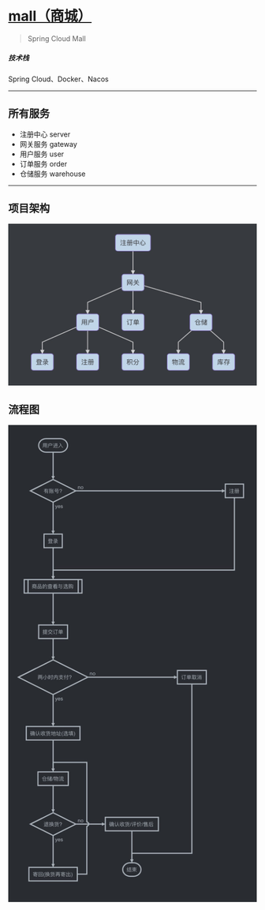 # [mall（商城）](https://amoswang0626.github.io/mall/)

> Spring Cloud Mall

##### 技术栈

Spring Cloud、Docker、Nacos

---
## 所有服务
- 注册中心 server
- 网关服务 gateway
- 用户服务 user
- 订单服务 order
- 仓储服务 warehouse

---
## 项目架构
![mall 架构图](doc/mall_architecture.jpg)

## 流程图
![mall 流程图](doc/mall_flow_chart.jpg)